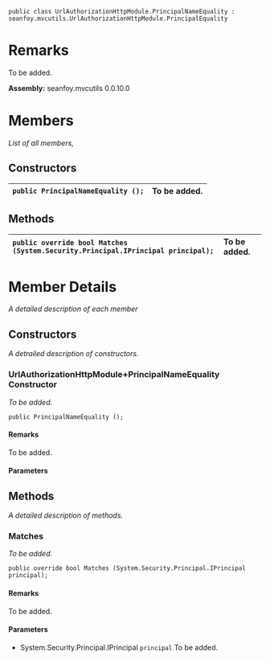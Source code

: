 
```
public class UrlAuthorizationHttpModule.PrincipalNameEquality : seanfoy.mvcutils.UrlAuthorizationHttpModule.PrincipalEquality
```

# Remarks #
To be added.

**Assembly:** seanfoy.mvcutils 0.0.10.0

# Members #
_List of all members,_

## Constructors ##
| `public PrincipalNameEquality ();`  | To be added. |
|:------------------------------------|:-------------|

## Methods ##
| `public override bool Matches (System.Security.Principal.IPrincipal principal);`  | To be added. |
|:----------------------------------------------------------------------------------|:-------------|


# Member Details #
_A detailed description of each member_

## Constructors ##
_A detrailed description of constructors._

### UrlAuthorizationHttpModule+PrincipalNameEquality Constructor ###
_To be added._
```
public PrincipalNameEquality ();
```

#### Remarks ####
To be added.

#### Parameters ####

## Methods ##
_A detailed description of methods._

### Matches ###
_To be added._
```
public override bool Matches (System.Security.Principal.IPrincipal principal);
```
#### Remarks ####
To be added.

#### Parameters ####
  * System.Security.Principal.IPrincipal `principal`  To be added.